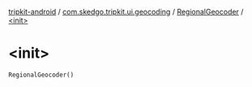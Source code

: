 [tripkit-android](../../index.md) / [com.skedgo.tripkit.ui.geocoding](../index.md) / [RegionalGeocoder](index.md) / [&lt;init&gt;](./-init-.md)

# &lt;init&gt;

`RegionalGeocoder()`
